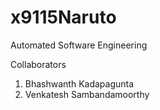 # x9115Naruto
Automated Software Engineering

Collaborators

1. Bhashwanth Kadapagunta
2. Venkatesh Sambandamoorthy
